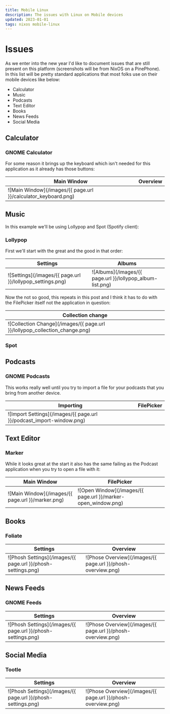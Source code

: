 ```yaml
---
title: Mobile Linux
description: The issues with Linux on Mobile devices
updated: 2023-01-01
tags: nixos mobile-linux
---
```


# Issues

As we enter into the new year I'd like to document issues that are still present on this platform (screenshots will be from NixOS on a PinePhone). In this list will be pretty standard applications that most folks use on their mobile devices like below:

- Calculator
- Music
- Podcasts
- Text Editor
- Books
- News Feeds
- Social Media

## Calculator

### GNOME Calculator

For some reason it brings up the keyboard which isn't needed for this application as it already has those buttons:

| Main Window | Overview |
| ----------- | -------- |
| ![Main Window](/images/{{ page.url }}/calculator_keyboard.png) |

## Music

In this example we'll be using Lollypop and Spot (Spotify client):

### Lollypop

First we'll start with the great and the good in that order:

| Settings | Albums |
| -------- | ------ |
![Settings](/images/{{ page.url }}/lollypop_settings.png)| ![Albums](/images/{{ page.url }}/lollypop_album-list.png) |

Now the not so good, this repeats in this post and I think it has to do with the FilePicker itself not the application in question:

| Collection change |
| ----------------- |
| ![Collection Change](/images/{{ page.url }}/lollypop_collection_change.png) |

### Spot

## Podcasts

### GNOME Podcasts

This works really well until you try to import a file for your podcasts that you bring from another device.

| Importing | FilePicker |
| --------- | ---------- |
| ![Import Settings](/images/{{ page.url }}/podcast_import-window.png) |

## Text Editor

### Marker

While it looks great at the start it also has the same failing as the Podcast application when you try to open a file with it:

| Main Window | FilePicker |
| ----------- | ---------- |
| ![Main Window](/images/{{ page.url }}/marker.png) | ![Open Window](/images/{{ page.url }}/marker-open_window.png) |

## Books

### Foliate

| Settings | Overview |
| -------- | -------- |
| ![Phosh Settings](/images/{{ page.url }}/phosh-settings.png) | ![Phose Overview](/images/{{ page.url }}/phosh-overview.png) |

## News Feeds

### GNOME Feeds

| Settings | Overview |
| -------- | -------- |
| ![Phosh Settings](/images/{{ page.url }}/phosh-settings.png) | ![Phose Overview](/images/{{ page.url }}/phosh-overview.png) |

## Social Media

### Tootle

| Settings | Overview |
| -------- | -------- |
| ![Phosh Settings](/images/{{ page.url }}/phosh-settings.png) | ![Phose Overview](/images/{{ page.url }}/phosh-overview.png) |
